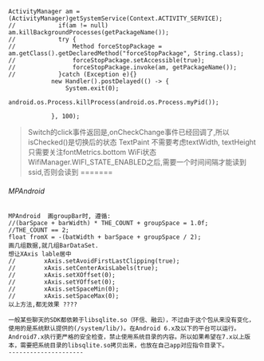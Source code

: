 ```
ActivityManager am = (ActivityManager)getSystemService(Context.ACTIVITY_SERVICE);
//            if(am != null) am.killBackgroundProcesses(getPackageName());
//            try {
//                Method forceStopPackage = am.getClass().getDeclaredMethod("forceStopPackage", String.class);
//                forceStopPackage.setAccessible(true);
//                forceStopPackage.invoke(am, getPackageName());
//            }catch (Exception e){}
            new Handler().postDelayed(() -> {
                System.exit(0);
                android.os.Process.killProcess(android.os.Process.myPid());

            }, 100);
```


> Switch的click事件返回是,onCheckChange事件已经回调了,所以isChecked()是切换后的状态
> TextPaint 不需要考虑textWidth, textHeight只需要关注fontMetrics.bottom
> WiFi状态WifiManager.WIFI_STATE_ENABLED之后,需要一个时间间隔才能读到ssid,否则会读到<unknown ssid>
=======

###### MPAndroid
```
MPAndroid  画groupBar时, 遵循:
//(barSpace + barWidth) * THE_COUNT + groupSpace = 1.0f;    //THE_COUNT == 2;
float fromX = -(batWidth + barSpace + groupSpace / 2);
画几组数据,就几组BarDataSet.
想让XAxis lable居中
//        xAxis.setAvoidFirstLastClipping(true);
//        xAxis.setCenterAxisLabels(true);
//        xAxis.setXOffset(0);
//        xAxis.setYOffset(0);
//        xAxis.setSpaceMin(0);
//        xAxis.setSpaceMax(0);
以上方法,都无效果 ????
```


```
一般某些聊天的SDK都依赖于libsqlite.so（环信、融云），不过由于这个包从来没有变化，使用的是系统默认提供的(/system/lib/)。在Android 6.x及以下的平台可以运行。
Android7.x执行更严格的安全检查，禁止使用系统目录的内容。所以如果希望在7.x以上版本，需要把系统目录的libsqlite.so拷贝出来，也放在自己app对应指令目录下。
---------------------
```